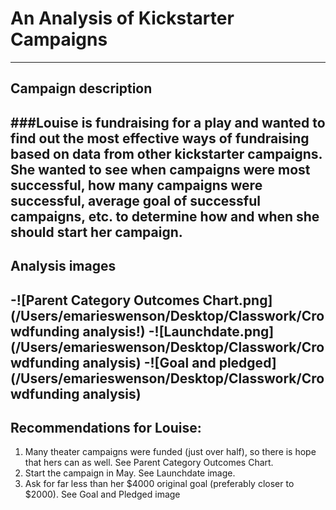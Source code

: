 # An Analysis of Kickstarter Campaigns
---
## Campaign description
###Louise is fundraising for a play and wanted to find out the most effective ways of fundraising based on data from other kickstarter campaigns. She wanted to see when campaigns were most successful, how many campaigns were successful, average goal of successful campaigns, etc. to determine how and when she should start her campaign. 
---
## Analysis images
-![Parent Category Outcomes Chart.png](/Users/emarieswenson/Desktop/Classwork/Crowdfunding analysis!)
-![Launchdate.png](/Users/emarieswenson/Desktop/Classwork/Crowdfunding analysis)
-![Goal and pledged](/Users/emarieswenson/Desktop/Classwork/Crowdfunding analysis)
---
## Recommendations for Louise: 
1. Many theater campaigns were funded (just over half), so there is hope that hers can as well. See Parent Category Outcomes Chart. 
2. Start the campaign in May. See Launchdate image.
3. Ask for far less than her $4000 original goal (preferably closer to $2000). See Goal and Pledged image
